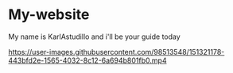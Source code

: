 # My-website
My name is KarlAstudillo and i'll be your guide today

https://user-images.githubusercontent.com/98513548/151321178-443bfd2e-1565-4032-8c12-6a694b801fb0.mp4
